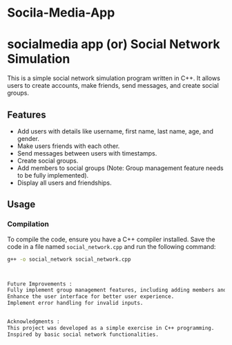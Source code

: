 # Socila-Media-App
# socialmedia app (or) Social Network Simulation

This is a simple social network simulation program written in C++. It allows users to create accounts, make friends, send messages, and create social groups.

## Features

- Add users with details like username, first name, last name, age, and gender.
- Make users friends with each other.
- Send messages between users with timestamps.
- Create social groups.
- Add members to social groups (Note: Group management feature needs to be fully implemented).
- Display all users and friendships.

## Usage

### Compilation

To compile the code, ensure you have a C++ compiler installed. Save the code in a file named `social_network.cpp` and run the following command:

```sh
g++ -o social_network social_network.cpp



Future Improvements :
Fully implement group management features, including adding members and managing group messages.
Enhance the user interface for better user experience.
Implement error handling for invalid inputs.


Acknowledgments :
This project was developed as a simple exercise in C++ programming.
Inspired by basic social network functionalities.

 
